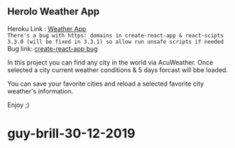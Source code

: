 ## Herolo Weather App

Heroku Link : [Weather App](https://ferolo-weather.herokuapp.com/)<br>
`There's a bug with https: domains in create-react-app & react-scipts 3.3.0 (will be fixed in 3.3.1) so allow run unsafe scripts if needed`<br>
Bug link: [create-react-app bug](https://github.com/facebook/create-react-app/pull/8079)

In this project you can find any city in the world via AcuWeather.
Once selected a city current weather conditions & 5 days forcast will bbe loaded.

You can save your favorite cities and reload a selected favorite city weather's information.

Enjoy ;)


# guy-brill-30-12-2019
